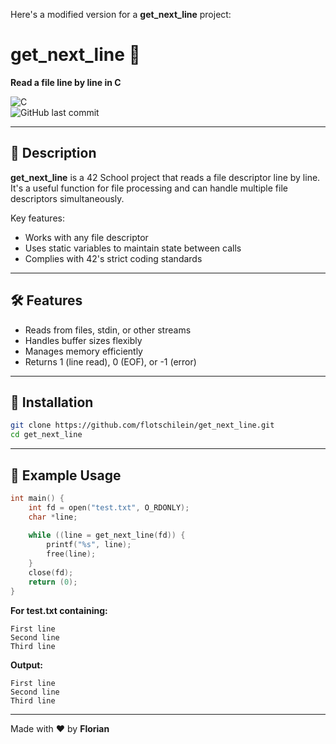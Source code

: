 Here's a modified version for a **get_next_line** project:

# **get_next_line** 📖  
**Read a file line by line in C**  

![C](https://img.shields.io/badge/C-00599C?logo=c&logoColor=white)  
![GitHub last commit](https://img.shields.io/github/last-commit/flotschilein/get_next_line)  

---

## **📖 Description**  
**get_next_line** is a 42 School project that reads a file descriptor line by line. It's a useful function for file processing and can handle multiple file descriptors simultaneously.

Key features:
- Works with any file descriptor
- Uses static variables to maintain state between calls
- Complies with 42's strict coding standards

---

## **🛠️ Features**  
- Reads from files, stdin, or other streams
- Handles buffer sizes flexibly
- Manages memory efficiently
- Returns 1 (line read), 0 (EOF), or -1 (error)

---

## **🚀 Installation**  

```bash
git clone https://github.com/flotschilein/get_next_line.git
cd get_next_line
```

---

## **📜 Example Usage**  

```c
int main() {
    int fd = open("test.txt", O_RDONLY);
    char *line;
    
    while ((line = get_next_line(fd)) {
        printf("%s", line);
        free(line);
    }
    close(fd);
    return (0);
}
```

**For test.txt containing:**
```
First line
Second line
Third line
```

**Output:**  
```
First line
Second line
Third line
```

---

Made with ❤️ by **Florian**
